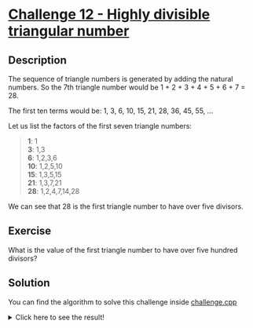 # [Challenge 12 - Highly divisible triangular number](https://projecteuler.net/problem=12)

## Description

The sequence of triangle numbers is generated by adding the natural numbers. So the 7th triangle number would be 1 + 2 + 3 + 4 + 5 + 6 + 7 = 28.

The first ten terms would be: 1, 3, 6, 10, 15, 21, 28, 36, 45, 55, ...

Let us list the factors of the first seven triangle numbers:

> **1**: 1  
> **3**: 1,3  
> **6**: 1,2,3,6  
> **10**: 1,2,5,10  
> **15**: 1,3,5,15  
> **21**: 1,3,7,21  
> **28**: 1,2,4,7,14,28  

We can see that 28 is the first triangle number to have over five divisors.

## Exercise

What is the value of the first triangle number to have over five hundred divisors?

## Solution

You can find the algorithm to solve this challenge inside [challenge.cpp](challenge.cpp)

<details>
  <summary>Click here to see the result!</summary>

  Result is: `76,576,500`
</details>
